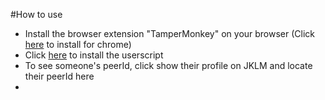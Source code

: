 #How to use
- Install the browser extension "TamperMonkey" on your browser (Click [here](https://chrome.google.com/webstore/detail/tampermonkey/dhdgffkkebhmkfjojejmpbldmpobfkfo) to install for chrome)
- Click [here](https://github.com/dFuZer/jklm-show-peerid/raw/master/showPeerId.user.js) to install the userscript
- To see someone's peerId, click show their profile on JKLM and locate their peerId here
- 